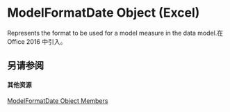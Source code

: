 
# ModelFormatDate Object (Excel)

Represents the format to be used for a model measure in the data model.在 Office 2016 中引入。


## 另请参阅


#### 其他资源


[ModelFormatDate Object Members](http://msdn.microsoft.com/library/ca0b5cc3-4396-84f3-add3-7581a84690a6%28Office.15%29.aspx)